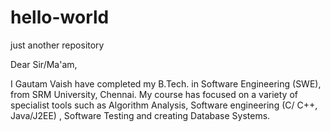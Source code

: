 # hello-world
just another repository


Dear Sir/Ma'am,

I Gautam Vaish have completed my B.Tech. in Software Engineering (SWE), from SRM University, Chennai.
My course has focused on a variety of specialist tools such as Algorithm Analysis, Software engineering (C/ C++, Java/J2EE) , Software Testing and creating Database Systems. 
